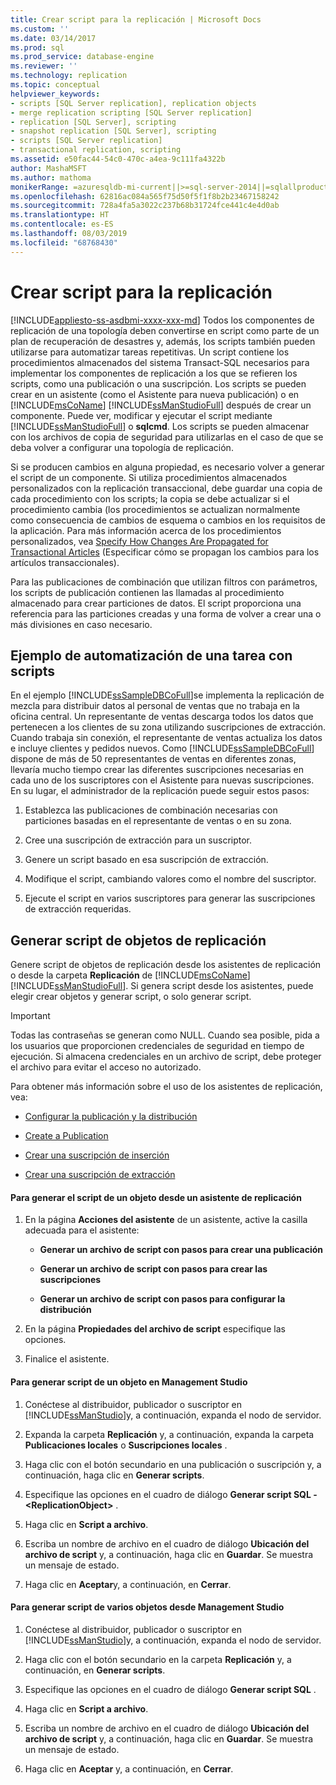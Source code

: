 ```yaml
---
title: Crear script para la replicación | Microsoft Docs
ms.custom: ''
ms.date: 03/14/2017
ms.prod: sql
ms.prod_service: database-engine
ms.reviewer: ''
ms.technology: replication
ms.topic: conceptual
helpviewer_keywords:
- scripts [SQL Server replication], replication objects
- merge replication scripting [SQL Server replication]
- replication [SQL Server], scripting
- snapshot replication [SQL Server], scripting
- scripts [SQL Server replication]
- transactional replication, scripting
ms.assetid: e50fac44-54c0-470c-a4ea-9c111fa4322b
author: MashaMSFT
ms.author: mathoma
monikerRange: =azuresqldb-mi-current||>=sql-server-2014||=sqlallproducts-allversions
ms.openlocfilehash: 62816ac084a565f75d50f5f1f8b2b23467158242
ms.sourcegitcommit: 728a4fa5a3022c237b68b31724fce441c4e4d0ab
ms.translationtype: HT
ms.contentlocale: es-ES
ms.lasthandoff: 08/03/2019
ms.locfileid: "68768430"
---
```

# <a name="scripting-replication"></a>Crear script para la replicación
[!INCLUDE[appliesto-ss-asdbmi-xxxx-xxx-md](../../includes/appliesto-ss-asdbmi-xxxx-xxx-md.md)]
  Todos los componentes de replicación de una topología deben convertirse en script como parte de un plan de recuperación de desastres y, además, los scripts también pueden utilizarse para automatizar tareas repetitivas. Un script  contiene los procedimientos almacenados del sistema Transact-SQL necesarios para implementar los componentes de replicación a los que se refieren los scripts, como una publicación o una suscripción. Los scripts se pueden crear en un asistente (como el Asistente para nueva publicación) o en [!INCLUDE[msCoName](../../includes/msconame-md.md)] [!INCLUDE[ssManStudioFull](../../includes/ssmanstudiofull-md.md)] después de crear un componente. Puede ver, modificar y ejecutar el script mediante [!INCLUDE[ssManStudioFull](../../includes/ssmanstudiofull-md.md)] o **sqlcmd**. Los scripts se pueden almacenar con los archivos de copia de seguridad para utilizarlas en el caso de que se deba volver a configurar una topología de replicación.  
  
 Si se producen cambios en alguna propiedad, es necesario volver a generar el script de un componente. Si utiliza procedimientos almacenados personalizados con la replicación transaccional, debe guardar una copia de cada procedimiento con los scripts; la copia se debe actualizar si el procedimiento cambia (los procedimientos se actualizan normalmente como consecuencia de cambios de esquema o cambios en los requisitos de la aplicación. Para más información acerca de los procedimientos personalizados, vea [Specify How Changes Are Propagated for Transactional Articles](../../relational-databases/replication/transactional/transactional-articles-specify-how-changes-are-propagated.md) (Especificar cómo se propagan los cambios para los artículos transaccionales).  
  
 Para las publicaciones de combinación que utilizan filtros con parámetros, los scripts de publicación contienen las llamadas al procedimiento almacenado para crear particiones de datos. El script proporciona una referencia para las particiones creadas y una forma de volver a crear una o más divisiones en caso necesario.  
  
## <a name="example-of-automating-a-task-with-scripts"></a>Ejemplo de automatización de una tarea con scripts  
 En el ejemplo [!INCLUDE[ssSampleDBCoFull](../../includes/sssampledbcofull-md.md)]se implementa la replicación de mezcla para distribuir datos al personal de ventas que no trabaja en la oficina central. Un representante de ventas descarga todos los datos que pertenecen a los clientes de su zona utilizando suscripciones de extracción. Cuando trabaja sin conexión, el representante de ventas actualiza los datos e incluye clientes y pedidos nuevos. Como [!INCLUDE[ssSampleDBCoFull](../../includes/sssampledbcofull-md.md)] dispone de más de 50 representantes de ventas en diferentes zonas, llevaría mucho tiempo crear las diferentes suscripciones necesarias en cada uno de los suscriptores con el Asistente para nuevas suscripciones. En su lugar, el administrador de la replicación puede seguir estos pasos:  
  
1.  Establezca las publicaciones de combinación necesarias con particiones basadas en el representante de ventas o en su zona.  
  
2.  Cree una suscripción de extracción para un suscriptor.  
  
3.  Genere un script basado en esa suscripción de extracción.  
  
4.  Modifique el script, cambiando valores como el nombre del suscriptor.  
  
5.  Ejecute el script en varios suscriptores para generar las suscripciones de extracción requeridas.  
  
## <a name="script-replication-objects"></a>Generar script de objetos de replicación  
 Genere script de objetos de replicación desde los asistentes de replicación o desde la carpeta **Replicación** de [!INCLUDE[msCoName](../../includes/msconame-md.md)] [!INCLUDE[ssManStudioFull](../../includes/ssmanstudiofull-md.md)]. Si genera script desde los asistentes, puede elegir crear objetos y generar script, o solo generar script.  
  
> [!IMPORTANT]  
>  Todas las contraseñas se generan como NULL. Cuando sea posible, pida a los usuarios que proporcionen credenciales de seguridad en tiempo de ejecución. Si almacena credenciales en un archivo de script, debe proteger el archivo para evitar el acceso no autorizado.  
  
 Para obtener más información sobre el uso de los asistentes de replicación, vea:  
  
-   [Configurar la publicación y la distribución](../../relational-databases/replication/configure-publishing-and-distribution.md)  
  
-   [Create a Publication](../../relational-databases/replication/publish/create-a-publication.md)  
  
-   [Crear una suscripción de inserción](../../relational-databases/replication/create-a-push-subscription.md)  
  
-   [Crear una suscripción de extracción](../../relational-databases/replication/create-a-pull-subscription.md)  
  
#### <a name="to-script-an-object-from-a-replication-wizard"></a>Para generar el script de un objeto desde un asistente de replicación  
  
1.  En la página **Acciones del asistente** de un asistente, active la casilla adecuada para el asistente:  
  
    -   **Generar un archivo de script con pasos para crear una publicación**  
  
    -   **Generar un archivo de script con pasos para crear las suscripciones**  
  
    -   **Generar un archivo de script con pasos para configurar la distribución**  
  
2.  En la página **Propiedades del archivo de script** especifique las opciones.  
  
3.  Finalice el asistente.  
  
#### <a name="to-script-an-object-from-management-studio"></a>Para generar script de un objeto en Management Studio  
  
1.  Conéctese al distribuidor, publicador o suscriptor en [!INCLUDE[ssManStudio](../../includes/ssmanstudio-md.md)]y, a continuación, expanda el nodo de servidor.  
  
2.  Expanda la carpeta **Replicación** y, a continuación, expanda la carpeta **Publicaciones locales** o **Suscripciones locales** .  
  
3.  Haga clic con el botón secundario en una publicación o suscripción y, a continuación, haga clic en **Generar scripts**.  
  
4.  Especifique las opciones en el cuadro de diálogo **Generar script SQL - \<ReplicationObject>** .  
  
5.  Haga clic en **Script a archivo**.  
  
6.  Escriba un nombre de archivo en el cuadro de diálogo **Ubicación del archivo de script** y, a continuación, haga clic en **Guardar**. Se muestra un mensaje de estado.  
  
7.  Haga clic en **Aceptar**y, a continuación, en **Cerrar**.  
  
#### <a name="to-script-multiple-objects-from-management-studio"></a>Para generar script de varios objetos desde Management Studio  
  
1.  Conéctese al distribuidor, publicador o suscriptor en [!INCLUDE[ssManStudio](../../includes/ssmanstudio-md.md)]y, a continuación, expanda el nodo de servidor.  
  
2.  Haga clic con el botón secundario en la carpeta **Replicación** y, a continuación, en **Generar scripts**.  
  
3.  Especifique las opciones en el cuadro de diálogo **Generar script SQL** .  
  
4.  Haga clic en **Script a archivo**.  
  
5.  Escriba un nombre de archivo en el cuadro de diálogo **Ubicación del archivo de script** y, a continuación, haga clic en **Guardar**. Se muestra un mensaje de estado.  
  
6.  Haga clic en **Aceptar** y, a continuación, en **Cerrar**.  
  
  
